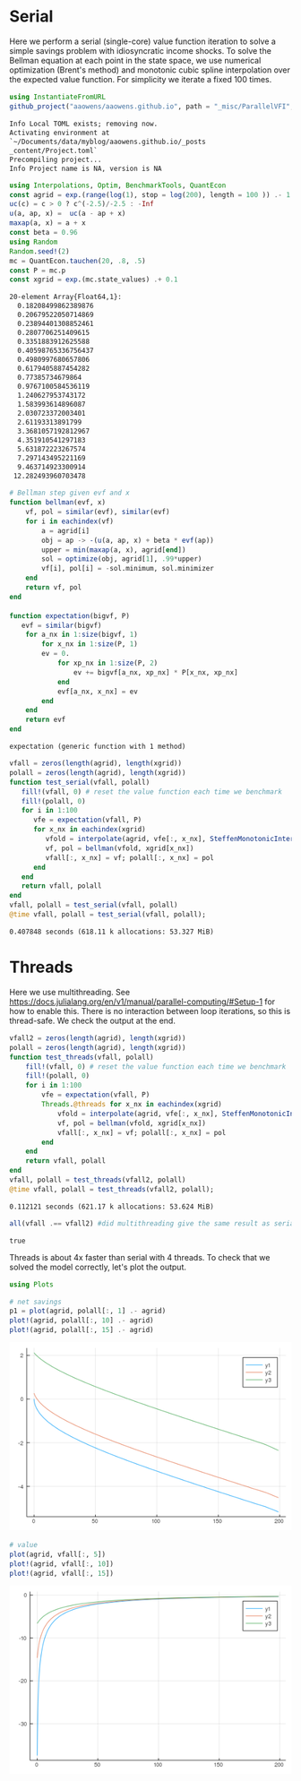 # Serial
Here we perform a serial (single-core) value function iteration to solve a simple savings problem with idiosyncratic income shocks. To solve the Bellman equation at each point in the state space, we use numerical optimization (Brent's method) and monotonic cubic spline interpolation over the expected value function. For simplicity we iterate a fixed 100 times.

````julia
using InstantiateFromURL
github_project("aaowens/aaowens.github.io", path = "_misc/ParallelVFI", force = true)
````


````
Info Local TOML exists; removing now.
Activating environment at `~/Documents/data/myblog/aaowens.github.io/_posts
_content/Project.toml`
Precompiling project...
Info Project name is NA, version is NA
````



````julia
using Interpolations, Optim, BenchmarkTools, QuantEcon
const agrid = exp.(range(log(1), stop = log(200), length = 100 )) .- 1
uc(c) = c > 0 ? c^(-2.5)/-2.5 : -Inf
u(a, ap, x) =  uc(a - ap + x)
maxap(a, x) = a + x
const beta = 0.96
using Random
Random.seed!(2)
mc = QuantEcon.tauchen(20, .8, .5)
const P = mc.p
const xgrid = exp.(mc.state_values) .+ 0.1
````


````
20-element Array{Float64,1}:
  0.18208499862389876
  0.20679522050714869
  0.23894401308852461
  0.2807706251409615 
  0.3351883912625588 
  0.40598765336756437
  0.4980997680657806 
  0.6179405887454282 
  0.77385734679864   
  0.9767100584536119 
  1.240627953743172  
  1.583993614896087  
  2.030723372003401  
  2.61193313891799   
  3.3681057192812967 
  4.351910541297183  
  5.631872223267574  
  7.297143495221169  
  9.463714923300914  
 12.282493960703478
````



````julia
# Bellman step given evf and x
function bellman(evf, x)
    vf, pol = similar(evf), similar(evf)
    for i in eachindex(vf)
        a = agrid[i]
        obj = ap -> -(u(a, ap, x) + beta * evf(ap))
        upper = min(maxap(a, x), agrid[end])
        sol = optimize(obj, agrid[1], .99*upper)
        vf[i], pol[i] = -sol.minimum, sol.minimizer
    end
    return vf, pol
end

function expectation(bigvf, P)
   evf = similar(bigvf)
    for a_nx in 1:size(bigvf, 1)
        for x_nx in 1:size(P, 1)
        ev = 0.
            for xp_nx in 1:size(P, 2)
                ev += bigvf[a_nx, xp_nx] * P[x_nx, xp_nx]
            end
            evf[a_nx, x_nx] = ev
        end
    end
    return evf
end
````


````
expectation (generic function with 1 method)
````



````julia
vfall = zeros(length(agrid), length(xgrid))
polall = zeros(length(agrid), length(xgrid))
function test_serial(vfall, polall)
   fill!(vfall, 0) # reset the value function each time we benchmark
   fill!(polall, 0)
   for i in 1:100
      vfe = expectation(vfall, P)
      for x_nx in eachindex(xgrid)
         vfold = interpolate(agrid, vfe[:, x_nx], SteffenMonotonicInterpolation())
         vf, pol = bellman(vfold, xgrid[x_nx])
         vfall[:, x_nx] = vf; polall[:, x_nx] = pol
      end
   end
   return vfall, polall
end
vfall, polall = test_serial(vfall, polall)
@time vfall, polall = test_serial(vfall, polall);
````


````
0.407848 seconds (618.11 k allocations: 53.327 MiB)
````





# Threads
Here we use multithreading. See https://docs.julialang.org/en/v1/manual/parallel-computing/#Setup-1 for how to enable this. There is no interaction between loop iterations, so this is thread-safe. We check the output at the end.

````julia
vfall2 = zeros(length(agrid), length(xgrid))
polall = zeros(length(agrid), length(xgrid))
function test_threads(vfall, polall)
    fill!(vfall, 0) # reset the value function each time we benchmark
    fill!(polall, 0)
    for i in 1:100
        vfe = expectation(vfall, P)
        Threads.@threads for x_nx in eachindex(xgrid)
            vfold = interpolate(agrid, vfe[:, x_nx], SteffenMonotonicInterpolation())
            vf, pol = bellman(vfold, xgrid[x_nx])
            vfall[:, x_nx] = vf; polall[:, x_nx] = pol
        end
    end
    return vfall, polall
end
vfall, polall = test_threads(vfall2, polall)
@time vfall, polall = test_threads(vfall2, polall);
````


````
0.112121 seconds (621.17 k allocations: 53.624 MiB)
````



````julia
all(vfall .== vfall2) #did multithreading give the same result as serial?
````


````
true
````





Threads is about 4x faster than serial with 4 threads. To check that we solved the model correctly, let's plot the output.


````julia
using Plots
````



````julia
# net savings
p1 = plot(agrid, polall[:, 1] .- agrid)
plot!(agrid, polall[:, 10] .- agrid)
plot!(agrid, polall[:, 15] .- agrid)
````


![](/figures/2020-01-01-Parallel-Value-Function-Iteration-in-Julia_8_1.png)

````julia
# value
plot(agrid, vfall[:, 5])
plot!(agrid, vfall[:, 10])
plot!(agrid, vfall[:, 15])
````


![](/figures/2020-01-01-Parallel-Value-Function-Iteration-in-Julia_9_1.png)
